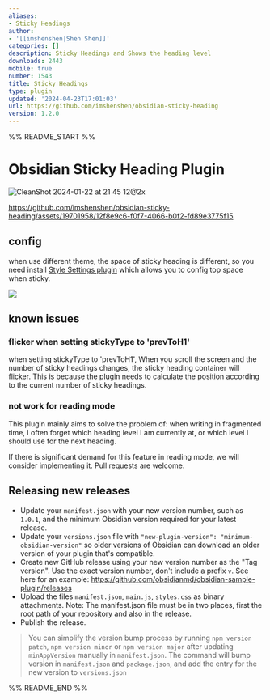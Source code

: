 ```yaml
---
aliases:
- Sticky Headings
author:
- '[[imshenshen|Shen Shen]]'
categories: []
description: Sticky Headings and Shows the heading level
downloads: 2443
mobile: true
number: 1543
title: Sticky Headings
type: plugin
updated: '2024-04-23T17:01:03'
url: https://github.com/imshenshen/obsidian-sticky-heading
version: 1.2.0
---
```


%% README_START %%

# Obsidian Sticky Heading Plugin
![CleanShot 2024-01-22 at 21 45 12@2x](https://github.com/imshenshen/obsidian-sticky-heading/assets/19701958/57d806c1-8452-4f88-9688-f362482e822d)


https://github.com/imshenshen/obsidian-sticky-heading/assets/19701958/12f8e9c6-f0f7-4066-b0f2-fd89e3775f15


## config
when use different theme, the space of sticky heading is different, so
you need install [Style Settings plugin](https://github.com/mgmeyers/obsidian-style-settings) which allows you to config top space when sticky.

![](https://github.com/imshenshen/obsidian-sticky-heading/assets/19701958/7ffbe469-053c-487a-af50-0b11b3a47e71)

## known issues
### flicker when setting stickyType to 'prevToH1'
when setting stickyType to 'prevToH1', When you scroll the screen and the number of sticky headings changes, the sticky heading container will flicker. This is because the plugin needs to calculate the position according to the current number of sticky headings.

### not work for reading mode
This plugin mainly aims to solve the problem of: when writing in fragmented time, I often forget which heading level I am currently at, or which level I should use for the next heading.

If there is significant demand for this feature in reading mode, we will consider implementing it. Pull requests are welcome.

## Releasing new releases

- Update your `manifest.json` with your new version number, such as `1.0.1`, and the minimum Obsidian version required for your latest release.
- Update your `versions.json` file with `"new-plugin-version": "minimum-obsidian-version"` so older versions of Obsidian can download an older version of your plugin that's compatible.
- Create new GitHub release using your new version number as the "Tag version". Use the exact version number, don't include a prefix `v`. See here for an example: https://github.com/obsidianmd/obsidian-sample-plugin/releases
- Upload the files `manifest.json`, `main.js`, `styles.css` as binary attachments. Note: The manifest.json file must be in two places, first the root path of your repository and also in the release.
- Publish the release.

> You can simplify the version bump process by running `npm version patch`, `npm version minor` or `npm version major` after updating `minAppVersion` manually in `manifest.json`.
> The command will bump version in `manifest.json` and `package.json`, and add the entry for the new version to `versions.json`


%% README_END %%
